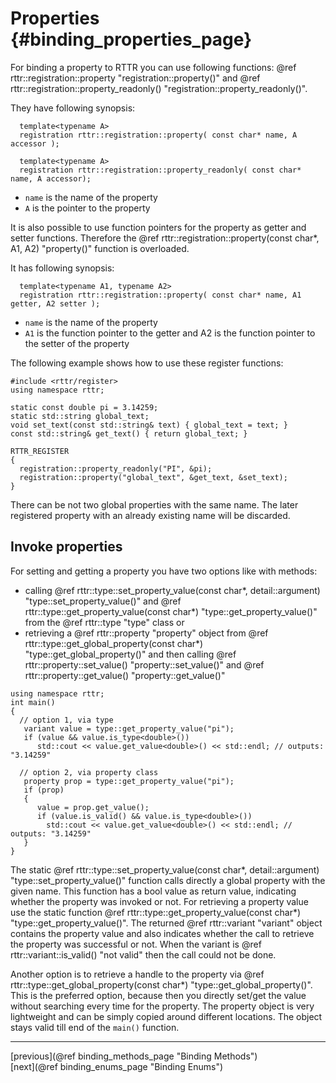 Properties {#binding_properties_page}
==========

For binding a property to RTTR you can use following functions: 
@ref rttr::registration::property "registration::property()" and 
@ref rttr::registration::property_readonly() "registration::property_readonly()".

They have following synopsis:
~~~~{.cpp}
  template<typename A>
  registration rttr::registration::property( const char* name, A accessor );
  
  template<typename A>
  registration rttr::registration::property_readonly( const char* name, A accessor);
~~~~
- `name` is the name of the property
- `A` is the pointer to the property

It is also possible to use function pointers for the property as getter and setter functions.
Therefore the @ref rttr::registration::property(const char*, A1, A2) "property()" function is overloaded.

It has following synopsis:
~~~~{.cpp}
  template<typename A1, typename A2>
  registration rttr::registration::property( const char* name, A1 getter, A2 setter );
~~~~
- `name` is the name of the property
- `A1` is the function pointer to the getter and A2 is the function pointer to the setter of the property

The following example shows how to use these register functions:
~~~~{.cpp}
#include <rttr/register>
using namespace rttr;

static const double pi = 3.14259;
static std::string global_text;
void set_text(const std::string& text) { global_text = text; }
const std::string& get_text() { return global_text; }

RTTR_REGISTER
{
  registration::property_readonly("PI", &pi);
  registration::property("global_text", &get_text, &set_text);
}
~~~~

There can be not two global properties with the same name. The later registered property with an already existing name will be discarded.

Invoke properties
-----------------
For setting and getting a property you have two options like with methods:
- calling @ref rttr::type::set_property_value(const char*, detail::argument) "type::set_property_value()" and @ref rttr::type::get_property_value(const char*) "type::get_property_value()" from the @ref rttr::type "type" class or
- retrieving a @ref rttr::property "property" object from @ref rttr::type::get_global_property(const char*) "type::get_global_property()" and then calling @ref rttr::property::set_value() "property::set_value()" and @ref rttr::property::get_value() "property::get_value()"

~~~~{.cpp}
using namespace rttr;
int main()
{
  // option 1, via type
   variant value = type::get_property_value("pi");
   if (value && value.is_type<double>())
      std::cout << value.get_value<double>() << std::endl; // outputs: "3.14259"
      
  // option 2, via property class
   property prop = type::get_property_value("pi");
   if (prop)
   {
      value = prop.get_value();
      if (value.is_valid() && value.is_type<double>())
        std::cout << value.get_value<double>() << std::endl; // outputs: "3.14259"
   }
}
~~~~

The static @ref rttr::type::set_property_value(const char*, detail::argument) "type::set_property_value()" function
calls directly a global property with the given name. This function has a bool value as return value, indicating whether the 
property was invoked or not. For retrieving a property value use the static function 
@ref rttr::type::get_property_value(const char*) "type::get_property_value()". 
The returned @ref rttr::variant "variant" object contains the property value and also indicates whether the 
call to retrieve the property was successful or not. When the variant is @ref rttr::variant::is_valid() "not valid" 
then the call could not be done.

Another option is to retrieve a handle to the property via @ref rttr::type::get_global_property(const char*) "type::get_global_property()".
This is the preferred option, because then you directly set/get the value without searching every time for the property.
The property object is very lightweight and can be simply copied around different locations. The object stays valid till end of the `main()` function.

<hr>

<div type="button" class="btn btn-default">[previous](@ref binding_methods_page "Binding Methods")</div><div class="btn btn-default">[next](@ref binding_enums_page "Binding Enums")</div>
